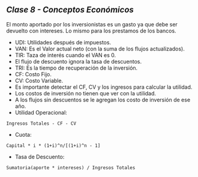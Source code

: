 ## _Clase 8 - Conceptos Económicos_

El monto aportado por los inversionistas es un gasto ya que debe ser devuelto 
con intereses. Lo mismo para los prestamos de los bancos.

 * UDI: Utilidades después de impuestos.
 * VAN: Es el Valor actual neto (con la suma de los flujos actualizados).
 * TIR: Taza de interés cuando el VAN es 0.
 * El flujo de descuento ignora la tasa de descuentos.
 * TRI: Es la tiempo de recuperación de la inversión.
 * CF: Costo Fijo.
 * CV: Costo Variable.
 * Es importante detectar el CF, CV y los ingresos para calcular la utilidad.
 * Los costos de inversión no tienen que ver con la utilidad.
 * A los flujos sin descuentos se le agregan los costo de inversión de ese año.
 * Utilidad Operacional:

~~~
Ingresos Totales - CF - CV
~~~

 * Cuota:

~~~
Capital * i * (1+i)^n/[(1+i)^n - 1]
~~~

 * Tasa de Descuento:

~~~
Sumatoria(aporte * intereses) / Ingresos Totales
~~~ 